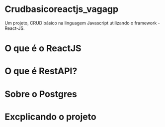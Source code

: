 # Crudbasicoreactjs_vagagp
Um projeto, CRUD básico na linguagem Javascript utilizando o framework - React-JS.

# O que é o ReactJS
 

# O que é RestAPI?

# Sobre o Postgres

# Excplicando o projeto 

   
